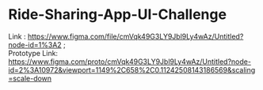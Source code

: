# Ride-Sharing-App-UI-Challenge
Link : https://www.figma.com/file/cmVqk49G3LY9Jbl9Ly4wAz/Untitled?node-id=1%3A2 ; <br>Prototype Link: https://www.figma.com/proto/cmVqk49G3LY9Jbl9Ly4wAz/Untitled?node-id=2%3A10972&viewport=1149%2C658%2C0.11242508143186569&scaling=scale-down

